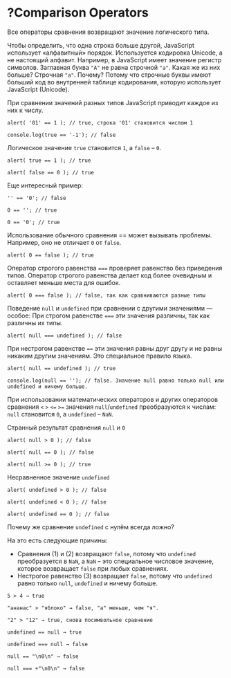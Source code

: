 # ?Comparison Operators

Все операторы сравнения возвращают значение логического типа.

Чтобы определить, что одна строка больше другой, JavaScript использует «алфавитный»  порядок.  Используется кодировка Unicode, а не настоящий алфавит. Например, в JavaScript имеет значение регистр символов. Заглавная буква `"A"` не равна строчной `"a"`. Какая же из них больше? Строчная `"a"`. Почему? Потому что строчные буквы имеют больший код во внутренней таблице кодирования, которую использует JavaScript (Unicode). 

При сравнении значений разных типов JavaScript приводит каждое из них к числу.

`alert( '01' == 1 ); // true, строка '01' становится числом 1`

`console.log(true == '-1'); // false`

Логическое значение `true` становится `1`, а `false` – `0`.

`alert( true == 1 ); // true`

`alert( false == 0 ); // true`

Еще интересный пример:

`'' == '0'; // false`

`0 == ''; // true`

`0 == '0'; // true`

Использование обычного сравнения == может вызывать проблемы. Например, оно не отличает `0` от `false`.

`alert( 0 == false ); // true`

Оператор строгого равенства `===` проверяет равенство без приведения типов. Оператор строгого равенства делает код более очевидным и оставляет меньше места для ошибок.

`alert( 0 === false ); // false, так как сравниваются разные типы`

Поведение `null` и `undefined` при сравнении с другими значениями — особое:
При строгом равенстве `===` эти значения различны, так как различны их типы.

`alert( null === undefined ); // false`

При нестрогом равенстве `==` эти значения равны друг другу и не равны никаким другим значениям. Это специальное правило языка.

`alert( null == undefined ); // true`

`console.log(null == ''); // false. Значение null равно только null или undefined и ничему больше.`

При использовании математических операторов и других операторов сравнения `<` `>` `<=` `>=` значения `null`/`undefined` преобразуются к числам: `null` становится `0`, а `undefined` – `NaN`.

Странный результат сравнения `null` и `0`

`alert( null > 0 ); // false`

`alert( null == 0 ); // false`

`alert( null >= 0 ); // true`

Несравненное значение `undefined`

`alert( undefined > 0 ); // false`

`alert( undefined < 0 ); // false`

`alert( undefined == 0 ); // false`

Почему же сравнение `undefined` с нулём всегда ложно?

На это есть следующие причины:

* Сравнения (1) и (2) возвращают `false`, потому что `undefined` преобразуется в `NaN`, а `NaN` – это специальное числовое значение, которое возвращает `false` при любых сравнениях.
* Нестрогое равенство (3) возвращает `false`, потому что `undefined` равно только `null`, `undefined` и ничему больше.

`5 > 4 → true`

`"ананас" > "яблоко" → false, "а" меньше, чем "я".`

`"2" > "12" → true, cнова посимвольное сравнение`

`undefined == null → true`

`undefined === null → false`

`null == "\n0\n" → false`

`null === +"\n0\n" → false`
